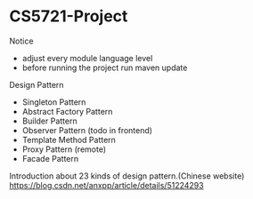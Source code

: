 # CS5721-Project

Notice
- adjust every module language level
- before running the project run maven update

Design Pattern
- Singleton Pattern
- Abstract Factory Pattern
- Builder Pattern
- Observer Pattern (todo in frontend)
- Template Method Pattern
- Proxy Pattern (remote)
- Facade Pattern

Introduction about 23 kinds of design pattern.(Chinese website)
https://blog.csdn.net/anxpp/article/details/51224293